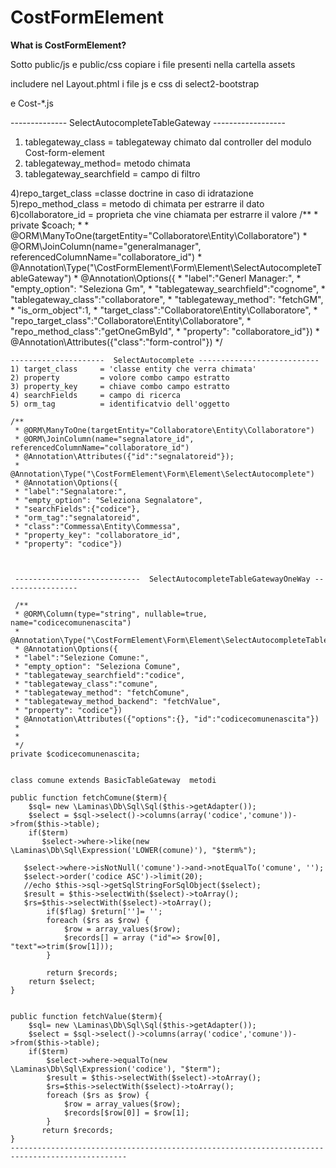 CostFormElement
=======

**What is CostFormElement?**


Sotto public/js e public/css  copiare i file presenti nella cartella assets

includere nel Layout.phtml i file js e css di select2-bootstrap

e Cost-*.js



  -------------- SelectAutocompleteTableGateway ------------------
  
  1) tablegateway_class = tablegateway chimato dal controller del modulo Cost-form-element
  2) tablegateway_method= metodo chimata
  3) tablegateway_searchfield = campo di filtro
  
  4)repo_target_class =classe doctrine in caso di idratazione
  5)repo_method_class = metodo di chimata per estrarre il dato
  6)collaboratore_id  = proprieta che vine chiamata per estrarre il valore
 /**
     *   private $coach;
     * 
     * @ORM\ManyToOne(targetEntity="Collaboratore\Entity\Collaboratore")
     * @ORM\JoinColumn(name="generalmanager", referencedColumnName="collaboratore_id")
     * @Annotation\Type("\CostFormElement\Form\Element\SelectAutocompleteTableGateway")
     * @Annotation\Options({
     * "label":"Generl Manager:",
     * "empty_option": "Seleziona  Gm",
     * "tablegateway_searchfield":"cognome",
     * "tablegateway_class":"collaboratore",
     * "tablegateway_method": "fetchGM",
     * "is_orm_object":1,
     * "target_class":"Collaboratore\Entity\Collaboratore",
     * "repo_target_class":"Collaboratore\Entity\Collaboratore",
     * "repo_method_class":"getOneGmById",
     * "property": "collaboratore_id"})
     * @Annotation\Attributes({"class":"form-control"})
     */
    
    


	---------------------  SelectAutocomplete ---------------------------
	1) target_class 	= 'classe entity che verra chimata'
	2) property     	= volore combo campo estratto
	3) property_key     = chiave combo campo estratto
	4) searchFields 	= campo di ricerca
	5) orm_tag			= identificatvio dell'oggetto
	
	/**
     * @ORM\ManyToOne(targetEntity="Collaboratore\Entity\Collaboratore")
     * @ORM\JoinColumn(name="segnalatore_id", referencedColumnName="collaboratore_id")
     * @Annotation\Attributes({"id":"segnalatoreid"});
     * @Annotation\Type("\CostFormElement\Form\Element\SelectAutocomplete")
     * @Annotation\Options({
     * "label":"Segnalatore:",
     * "empty_option": "Seleziona Segnalatore",
     * "searchFields":{"codice"},
     * "orm_tag":"segnalatoreid",
     * "class":"Commessa\Entity\Commessa", 
     * "property_key": "collaboratore_id",
     * "property": "codice"})
     
     
     
     ----------------------------  SelectAutocompleteTableGatewayOneWay -----------------
     
     /**
     * @ORM\Column(type="string", nullable=true, name="codicecomunenascita")
     * @Annotation\Type("\CostFormElement\Form\Element\SelectAutocompleteTableGatewayOneWay")
     * @Annotation\Options({
     * "label":"Selezione Comune:",
     * "empty_option": "Seleziona Comune",
     * "tablegateway_searchfield":"codice",
     * "tablegateway_class":"comune",  
     * "tablegateway_method": "fetchComune",
     * "tablegateway_method_backend": "fetchValue",
     * "property": "codice"})
     * @Annotation\Attributes({"options":{}, "id":"codicecomunenascita"})
     * 
     *
     */
    private $codicecomunenascita;
    
    
    class comune extends BasicTableGateway  metodi 
    
    public function fetchComune($term){ 
        $sql= new \Laminas\Db\Sql\Sql($this->getAdapter());
        $select = $sql->select()->columns(array('codice','comune'))->from($this->table);
        if($term)
           $select->where->like(new \Laminas\Db\Sql\Expression('LOWER(comune)'), "$term%");
        
       $select->where->isNotNull('comune')->and->notEqualTo('comune', '');
       $select->order('codice ASC')->limit(20);
       //echo $this->sql->getSqlStringForSqlObject($select);      
       $result = $this->selectWith($select)->toArray();
       $rs=$this->selectWith($select)->toArray();
            if($flag) $return['']= '';
            foreach ($rs as $row) {
                $row = array_values($row);              
                $records[] = array ("id"=> $row[0], "text"=>trim($row[1]));
            }
        
            return $records;
        return $select;
    }
    
    
    public function fetchValue($term){
        $sql= new \Laminas\Db\Sql\Sql($this->getAdapter());
        $select = $sql->select()->columns(array('codice','comune'))->from($this->table);
        if($term)
            $select->where->equalTo(new \Laminas\Db\Sql\Expression('codice'), "$term");
            $result = $this->selectWith($select)->toArray();
            $rs=$this->selectWith($select)->toArray();
            foreach ($rs as $row) {
                $row = array_values($row);
                $records[$row[0]] = $row[1];
            }
           return $records;
    }
    ------------------------------------------------------------------------------------------------